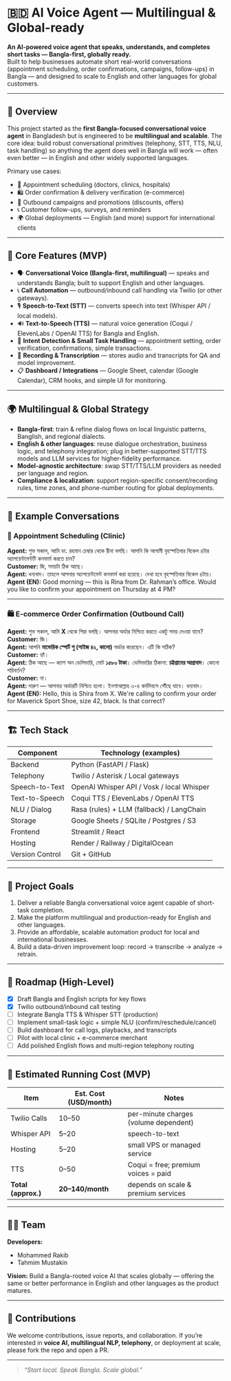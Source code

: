 # 🇧🇩 AI Voice Agent — Multilingual & Global-ready

**An AI-powered voice agent that speaks, understands, and completes short tasks — Bangla-first, globally ready.**  
Built to help businesses automate short real-world conversations (appointment scheduling, order confirmations, campaigns, follow-ups) in Bangla — and designed to scale to English and other languages for global customers.

---

## 🚀 Overview

This project started as the **first Bangla-focused conversational voice agent** in Bangladesh but is engineered to be **multilingual and scalable**. The core idea: build robust conversational primitives (telephony, STT, TTS, NLU, task handling) so anything the agent does well in Bangla will work — often even better — in English and other widely supported languages.

Primary use cases:
- 🏥 Appointment scheduling (doctors, clinics, hospitals)  
- 🛍 Order confirmation & delivery verification (e-commerce)  
- 📣 Outbound campaigns and promotions (discounts, offers)  
- 📞 Customer follow-ups, surveys, and reminders  
- 🌍 Global deployments — English (and more) support for international clients

---

## 🧩 Core Features (MVP)

- 🗣 **Conversational Voice (Bangla-first, multilingual)** — speaks and understands Bangla; built to support English and other languages.  
- 📞 **Call Automation** — outbound/inbound call handling via Twilio (or other gateways).  
- 🎙 **Speech-to-Text (STT)** — converts speech into text (Whisper API / local models).  
- 🔊 **Text-to-Speech (TTS)** — natural voice generation (Coqui / ElevenLabs / OpenAI TTS) for Bangla and English.  
- 💬 **Intent Detection & Small Task Handling** — appointment setting, order verification, confirmations, simple transactions.  
- 🧾 **Recording & Transcription** — stores audio and transcripts for QA and model improvement.  
- 📋 **Dashboard / Integrations** — Google Sheet, calendar (Google Calendar), CRM hooks, and simple UI for monitoring.

---

## 🌍 Multilingual & Global Strategy

- **Bangla-first**: train & refine dialog flows on local linguistic patterns, Banglish, and regional dialects.  
- **English & other languages**: reuse dialogue orchestration, business logic, and telephony integration; plug in better-supported STT/TTS models and LLM services for higher-fidelity performance.  
- **Model-agnostic architecture**: swap STT/TTS/LLM providers as needed per language and region.  
- **Compliance & localization**: support region-specific consent/recording rules, time zones, and phone-number routing for global deployments.

---

## 💬 Example Conversations

### 🏥 Appointment Scheduling (Clinic)

**Agent:** শুভ সকাল, আমি ডা. রহমান চেম্বার থেকে রীনা বলছি। আপনি কি আগামী বৃহস্পতিবার বিকেল ৪টার অ্যাপয়েন্টমেন্টটি কনফার্ম করতে চান?  
**Customer:** জি, সময়টা ঠিক আছে।  
**Agent:** ধন্যবাদ। তাহলে আপনার অ্যাপয়েন্টমেন্ট কনফার্ম করা হয়েছে। দেখা হবে বৃহস্পতিবার বিকেল ৪টায়।  
**Agent (EN):** Good morning — this is Rina from Dr. Rahman’s office. Would you like to confirm your appointment on Thursday at 4 PM?  

---

### 🛍 E-commerce Order Confirmation (Outbound Call)

**Agent:** শুভ সকাল, আমি **X** থেকে শিরা বলছি। আপনার অর্ডার নিশ্চিত করতে একটু সময় দেওয়া যাবে?  
**Customer:** জি।  
**Agent:** আপনি **মাভেরিক স্পোর্ট শু (সাইজ ৪২, কালো)** অর্ডার করেছেন। এটি কি সঠিক?  
**Customer:** হ্যাঁ।  
**Agent:** ঠিক আছে — ক্যাশ অন ডেলিভারি, মোট **১৫৮০ টাকা**। ডেলিভারির ঠিকানা: **চট্টগ্রামের আগ্রাবাদ**। কোনো পরিবর্তন?  
**Customer:** না।  
**Agent:** দারুণ — আপনার অর্ডারটি নিশ্চিত হলো। ইনশাআল্লাহ ৩-৪ কর্মদিবসে পৌঁছে যাবে। ধন্যবাদ।  
**Agent (EN):** Hello, this is Shira from X. We're calling to confirm your order for Maverick Sport Shoe, size 42, black. Is that correct?

---

## 🏗️ Tech Stack

| Component | Technology (examples) |
|-----------|-----------------------|
| Backend | Python (FastAPI / Flask) |
| Telephony | Twilio / Asterisk / Local gateways |
| Speech-to-Text | OpenAI Whisper API / Vosk / local Whisper |
| Text-to-Speech | Coqui TTS / ElevenLabs / OpenAI TTS |
| NLU / Dialog | Rasa (rules) + LLM (fallback) / LangChain |
| Storage | Google Sheets / SQLite / Postgres / S3 |
| Frontend | Streamlit / React |
| Hosting | Render / Railway / DigitalOcean |
| Version Control | Git + GitHub |

---

## 🎯 Project Goals

1. Deliver a reliable Bangla conversational voice agent capable of short-task completion.  
2. Make the platform multilingual and production-ready for English and other languages.  
3. Provide an affordable, scalable automation product for local and international businesses.  
4. Build a data-driven improvement loop: record → transcribe → analyze → retrain.

---

## 🧩 Roadmap (High-Level)

- [x] Draft Bangla and English scripts for key flows  
- [x] Twilio outbound/inbound call testing  
- [ ] Integrate Bangla TTS & Whisper STT (production)  
- [ ] Implement small-task logic + simple NLU (confirm/reschedule/cancel)  
- [ ] Build dashboard for call logs, playbacks, and transcripts  
- [ ] Pilot with local clinic + e-commerce merchant  
- [ ] Add polished English flows and multi-region telephony routing

---

## 💸 Estimated Running Cost (MVP)

| Item | Est. Cost (USD/month) | Notes |
|------|-----------------------|-------|
| Twilio Calls | $10–$50 | per-minute charges (volume dependent) |
| Whisper API | $5–$20 | speech-to-text |
| Hosting | $5–$20 | small VPS or managed service |
| TTS | $0–$50 | Coqui = free; premium voices = paid |
| **Total (approx.)** | **$20–$140/month** | depends on scale & premium services |

---

## 🧑‍💻 Team

**Developers:**  
- Mohammed Rakib  
- Tahmim Mustakin

**Vision:** Build a Bangla-rooted voice AI that scales globally — offering the same or better performance in English and other languages as the product matures.

---

## 🤝 Contributions

We welcome contributions, issue reports, and collaboration. If you’re interested in **voice AI, multilingual NLP, telephony**, or deployment at scale, please fork the repo and open a PR.

---

> *“Start local. Speak Bangla. Scale global.”*
